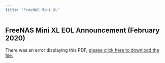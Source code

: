 ```yaml
---
title: "FreeNAS Mini XL"
---
```


## FreeNAS Mini XL EOL Announcement (February 2020)

<object data="https://www.truenas.com/docs/pdf/MiniXL-EOL.pdf" type="application/pdf" width="95%" height="1000">
  There was an error displaying this PDF, <a href="/pdf/MiniXL-EOL.pdf">please click here to download the file.</a>
</object>
